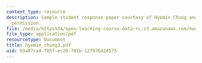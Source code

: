 ```yaml
---
content_type: resource
description: Sample student response paper courtesy of Hyemin Chung and used with
  permission.
file: /media/https%3A/open-learning-course-data-rc.s3.amazonaws.com/mas-961-seminar-on-deep-engagement-fall-2004/93a87ca4f85fec20701b12f97642d573_hyemin_chung3.pdf
file_type: application/pdf
resourcetype: Document
title: hyemin_chung3.pdf
uid: 93a87ca4-f85f-ec20-701b-12f97642d573
---
```

